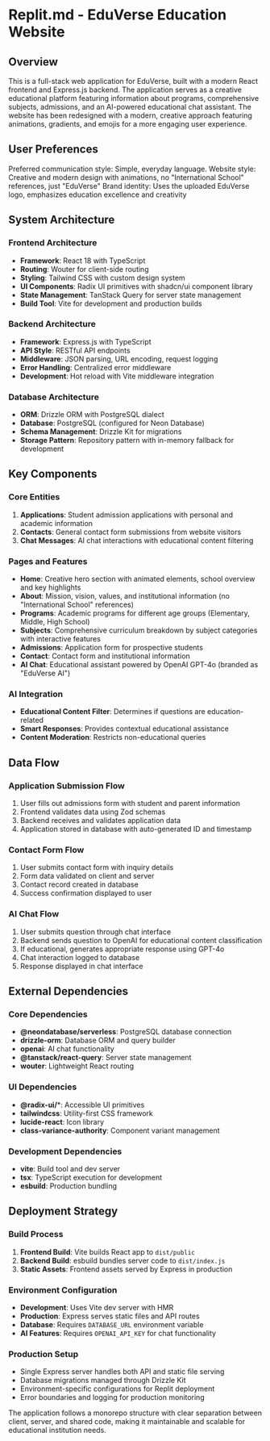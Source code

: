 # Replit.md - EduVerse Education Website

## Overview

This is a full-stack web application for EduVerse, built with a modern React frontend and Express.js backend. The application serves as a creative educational platform featuring information about programs, comprehensive subjects, admissions, and an AI-powered educational chat assistant. The website has been redesigned with a modern, creative approach featuring animations, gradients, and emojis for a more engaging user experience.

## User Preferences

Preferred communication style: Simple, everyday language.
Website style: Creative and modern design with animations, no "International School" references, just "EduVerse"
Brand identity: Uses the uploaded EduVerse logo, emphasizes education excellence and creativity

## System Architecture

### Frontend Architecture
- **Framework**: React 18 with TypeScript
- **Routing**: Wouter for client-side routing
- **Styling**: Tailwind CSS with custom design system
- **UI Components**: Radix UI primitives with shadcn/ui component library
- **State Management**: TanStack Query for server state management
- **Build Tool**: Vite for development and production builds

### Backend Architecture
- **Framework**: Express.js with TypeScript
- **API Style**: RESTful API endpoints
- **Middleware**: JSON parsing, URL encoding, request logging
- **Error Handling**: Centralized error middleware
- **Development**: Hot reload with Vite middleware integration

### Database Architecture
- **ORM**: Drizzle ORM with PostgreSQL dialect
- **Database**: PostgreSQL (configured for Neon Database)
- **Schema Management**: Drizzle Kit for migrations
- **Storage Pattern**: Repository pattern with in-memory fallback for development

## Key Components

### Core Entities
1. **Applications**: Student admission applications with personal and academic information
2. **Contacts**: General contact form submissions from website visitors
3. **Chat Messages**: AI chat interactions with educational content filtering

### Pages and Features
- **Home**: Creative hero section with animated elements, school overview and key highlights
- **About**: Mission, vision, values, and institutional information (no "International School" references)
- **Programs**: Academic programs for different age groups (Elementary, Middle, High School)
- **Subjects**: Comprehensive curriculum breakdown by subject categories with interactive features
- **Admissions**: Application form for prospective students
- **Contact**: Contact form and institutional information
- **AI Chat**: Educational assistant powered by OpenAI GPT-4o (branded as "EduVerse AI")

### AI Integration
- **Educational Content Filter**: Determines if questions are education-related
- **Smart Responses**: Provides contextual educational assistance
- **Content Moderation**: Restricts non-educational queries

## Data Flow

### Application Submission Flow
1. User fills out admissions form with student and parent information
2. Frontend validates data using Zod schemas
3. Backend receives and validates application data
4. Application stored in database with auto-generated ID and timestamp

### Contact Form Flow
1. User submits contact form with inquiry details
2. Form data validated on client and server
3. Contact record created in database
4. Success confirmation displayed to user

### AI Chat Flow
1. User submits question through chat interface
2. Backend sends question to OpenAI for educational content classification
3. If educational, generates appropriate response using GPT-4o
4. Chat interaction logged to database
5. Response displayed in chat interface

## External Dependencies

### Core Dependencies
- **@neondatabase/serverless**: PostgreSQL database connection
- **drizzle-orm**: Database ORM and query builder
- **openai**: AI chat functionality
- **@tanstack/react-query**: Server state management
- **wouter**: Lightweight React routing

### UI Dependencies
- **@radix-ui/***: Accessible UI primitives
- **tailwindcss**: Utility-first CSS framework
- **lucide-react**: Icon library
- **class-variance-authority**: Component variant management

### Development Dependencies
- **vite**: Build tool and dev server
- **tsx**: TypeScript execution for development
- **esbuild**: Production bundling

## Deployment Strategy

### Build Process
1. **Frontend Build**: Vite builds React app to `dist/public`
2. **Backend Build**: esbuild bundles server code to `dist/index.js`
3. **Static Assets**: Frontend assets served by Express in production

### Environment Configuration
- **Development**: Uses Vite dev server with HMR
- **Production**: Express serves static files and API routes
- **Database**: Requires `DATABASE_URL` environment variable
- **AI Features**: Requires `OPENAI_API_KEY` for chat functionality

### Production Setup
- Single Express server handles both API and static file serving
- Database migrations managed through Drizzle Kit
- Environment-specific configurations for Replit deployment
- Error boundaries and logging for production monitoring

The application follows a monorepo structure with clear separation between client, server, and shared code, making it maintainable and scalable for educational institution needs.
